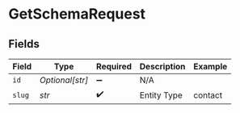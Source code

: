 # GetSchemaRequest


## Fields

| Field              | Type               | Required           | Description        | Example            |
| ------------------ | ------------------ | ------------------ | ------------------ | ------------------ |
| `id`               | *Optional[str]*    | :heavy_minus_sign: | N/A                |                    |
| `slug`             | *str*              | :heavy_check_mark: | Entity Type        | contact            |